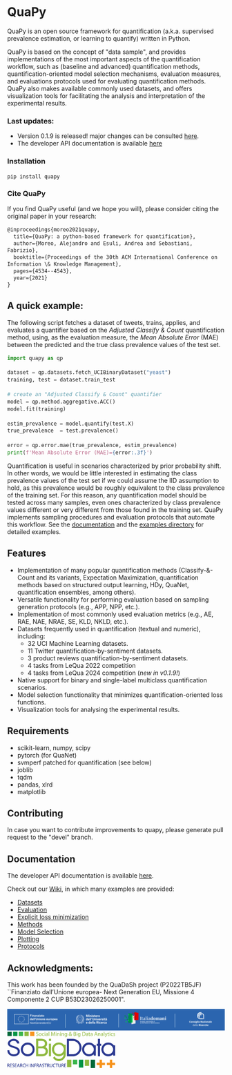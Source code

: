 # QuaPy

QuaPy is an open source framework for quantification (a.k.a. supervised prevalence estimation, or learning to quantify)
written in Python.

QuaPy is based on the concept of "data sample", and provides implementations of the
most important aspects of the quantification workflow, such as (baseline and advanced)
quantification methods, 
quantification-oriented model selection mechanisms, evaluation measures, and evaluations protocols
used for evaluating quantification methods.
QuaPy also makes available commonly used datasets, and offers visualization tools 
for facilitating the analysis and interpretation of the experimental results.

### Last updates:

* Version 0.1.9 is released! major changes can be consulted [here](CHANGE_LOG.txt).
* The developer API documentation is available [here](https://hlt-isti.github.io/QuaPy/index.html)

### Installation

```commandline
pip install quapy
```

### Cite QuaPy

If you find QuaPy useful (and we hope you will), please consider citing the original paper in your research:

```
@inproceedings{moreo2021quapy,
  title={QuaPy: a python-based framework for quantification},
  author={Moreo, Alejandro and Esuli, Andrea and Sebastiani, Fabrizio},
  booktitle={Proceedings of the 30th ACM International Conference on Information \& Knowledge Management},
  pages={4534--4543},
  year={2021}
}
```

## A quick example:

The following script fetches a dataset of tweets, trains, applies, and evaluates a quantifier based on the 
_Adjusted Classify & Count_ quantification method, using, as the evaluation measure, the _Mean Absolute Error_ (MAE)
between the predicted and the true class prevalence values
of the test set.

```python
import quapy as qp

dataset = qp.datasets.fetch_UCIBinaryDataset("yeast")
training, test = dataset.train_test

# create an "Adjusted Classify & Count" quantifier
model = qp.method.aggregative.ACC()
model.fit(training)

estim_prevalence = model.quantify(test.X)
true_prevalence  = test.prevalence()

error = qp.error.mae(true_prevalence, estim_prevalence)
print(f'Mean Absolute Error (MAE)={error:.3f}')
```

Quantification is useful in scenarios characterized by prior probability shift. In other
words, we would be little interested in estimating the class prevalence values of the test set if 
we could assume the IID assumption to hold, as this prevalence would be roughly equivalent to the 
class prevalence of the training set. For this reason, any quantification model 
should be tested across many samples, even ones characterized by class prevalence 
values different or very different from those found in the training set.
QuaPy implements sampling procedures and evaluation protocols that automate this workflow.
See the [documentation](https://hlt-isti.github.io/QuaPy/manuals/protocols.html) 
and the [examples directory](https://github.com/HLT-ISTI/QuaPy/tree/master/examples) for detailed examples.

## Features

* Implementation of many popular quantification methods (Classify-&-Count and its variants, Expectation Maximization,
quantification methods based on structured output learning, HDy, QuaNet, quantification ensembles, among others).
* Versatile functionality for performing evaluation based on sampling generation protocols (e.g., APP, NPP, etc.).
* Implementation of most commonly used evaluation metrics (e.g., AE, RAE, NAE, NRAE, SE, KLD, NKLD, etc.).
* Datasets frequently used in quantification (textual and numeric), including:
    * 32 UCI Machine Learning datasets.
    * 11 Twitter quantification-by-sentiment datasets.
    * 3 product reviews quantification-by-sentiment datasets. 
    * 4 tasks from LeQua 2022 competition
    * 4 tasks from LeQua 2024 competition (_new in v0.1.9!_)
* Native support for binary and single-label multiclass quantification scenarios.
* Model selection functionality that minimizes quantification-oriented loss functions.
* Visualization tools for analysing the experimental results.

## Requirements

* scikit-learn, numpy, scipy
* pytorch (for QuaNet)
* svmperf patched for quantification (see below)
* joblib
* tqdm
* pandas, xlrd
* matplotlib

## Contributing

In case you want to contribute improvements to quapy, please generate pull request to the "devel" branch.
  
## Documentation

The developer API documentation is available [here](https://hlt-isti.github.io/QuaPy/). 

Check out our [Wiki](https://hlt-isti.github.io/QuaPy/manuals.html), in which many examples
are provided:

* [Datasets](https://hlt-isti.github.io/QuaPy/manuals/datasets.html)
* [Evaluation](https://hlt-isti.github.io/QuaPy/manuals/evaluation.html)
* [Explicit loss minimization](https://hlt-isti.github.io/QuaPy/manuals/explicit-loss-minimization.html)
* [Methods](https://hlt-isti.github.io/QuaPy/manuals/methods.html)
* [Model Selection](https://hlt-isti.github.io/QuaPy/manuals/datasets.html)
* [Plotting](https://hlt-isti.github.io/QuaPy/manuals/plotting.html)
* [Protocols](https://hlt-isti.github.io/QuaPy/manuals/protocols.html)

## Acknowledgments:

This work has been founded by the QuaDaSh project (P2022TB5JF) ``Finanziato dall’Unione europea- Next Generation EU, Missione 4 Componente 2 CUP B53D23026250001".

<img src="docs/source/EUfooter.png" alt="EUcommission" width="1000"/>
<img src="docs/source/SoBigData.png" alt="SoBigData++" width="250"/>
